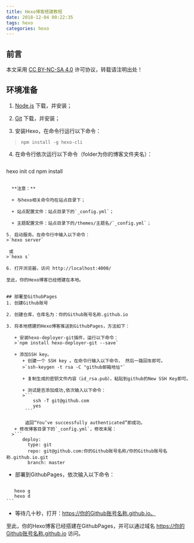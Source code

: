 ```yaml
---
title: Hexo博客搭建教程
date: 2018-12-04 00:22:35
tags: hexo
categories: hexo
---
```

## 前言

本文采用 [CC BY-NC-SA 4.0](https://creativecommons.org/licenses/by-nc-sa/4.0/) 许可协议，转载请注明出处！


## 环境准备
1. [Node.js](http://nodejs.org/) 下载，并安装；  

2. [Git](https://git-scm.com/) 下载，并安装；  

3. 安装Hexo，在命令行运行以下命令：

 > `npm install -g hexo-cli`  

4. 在命令行依次运行以下命令（folder为你的博客文件夹名）：
>```
hexo init <folder>
cd <folder>
npm install
```

  **注意：**

  + 与hexo相关命令均在站点目录下；  

  + 站点配置文件：站点目录下的`_config.yml`；  

  + 主题配置文件：站点目录下的/themes/主题名/`_config.yml`；  

5. 启动服务。在命令行中输入以下命令：  
>`hexo server`  

 或
>`hexo s`

6. 打开浏览器，访问 http://localhost:4000/  

至此，你的Hexo博客已经搭建在本地。


## 部署至GithubPages
1. 创建Github账号

2. 创建仓库，仓库名为：你的Github账号名称.github.io

3. 将本地搭建的Hexo博客推送到GithubPages，方法如下：

   + 安装hexo-deployer-git插件，运行以下命令：
   >`npm install hexo-deployer-git --save`  

   + 添加SSH key。
      + 创建一个 SSH key 。在命令行输入以下命令， 然后一路回车即可。
      >`ssh-keygen -t rsa -C "github邮箱地址"`  

      + 复制生成的密钥文件内容（id_rsa.pub），粘贴到github的New SSH Key即可。  

      + 测试是否添加成功,依次输入以下命令：  
      >```
          ssh -T git@github.com
          yes
       ```

       返回“You’ve successfully authenticated”即成功。
   + 修改博客目录下的`_config.yml`，修改末尾：  
  >```
      deploy:
        type: git
        repo: git@github.com:你的Github账号名称/你的Github账号名称.github.io.git
        branch: master
   ```

   + 部署到GithubPages，依次输入以下命令：
   >```
       hexo g
       hexo d
    ```

   + 等待几十秒，打开：https://你的Github账号名称.github.io。  

至此，你的Hexo博客已经搭建在GithubPages，并可以通过域名 https://你的Github账号名称.github.io 访问。  
